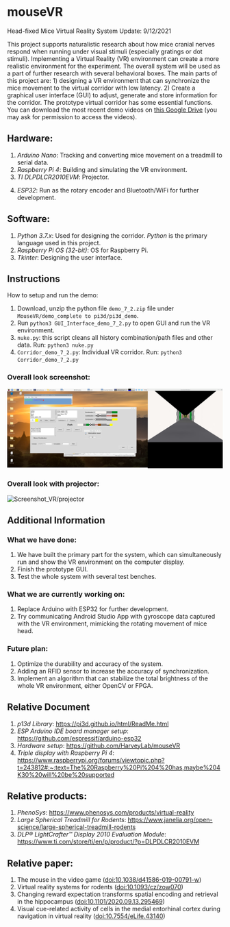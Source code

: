 # mouseVR
Head-fixed Mice Virtual Reality System Update: 9/12/2021

This project supports naturalistic research about how mice cranial nerves respond when running under visual stimuli (especially gratings or dot stimuli). Implementing a Virtual Reality (VR) environment can create a more realistic environment for the experiment. The overall system will be used as a part of further research with several behavioral boxes. The main parts of this project are: 1) designing a VR environment that can synchronize the mice movement to the virtual corridor with low latency. 2) Create a graphical user interface (GUI) to adjust, generate and store information for the corridor. The prototype virtual corridor has some essential functions. You can download the most recent demo videos on [this Google Drive](https://drive.google.com/drive/u/2/folders/1Ucv_41gNv25MAfak_pyqquLuZ15v62hw) (you may ask for permission to access the videos).

## Hardware:
1. _Arduino Nano_: Tracking and converting mice movement on a treadmill to serial data. 
2. _Raspberry Pi 4_: Building and simulating the VR environment.
3. _TI DLPDLCR2010EVM_: Projector.
4) _ESP32_: Run as the rotary encoder and Bluetooth/WiFi for further development.

## Software: 
1. _Python 3.7.x_: Used for designing the corridor. _Python_ is the primary language used in this project. 
2. _Raspberry Pi OS (32-bit)_: OS for Raspberry Pi.
3. _Tkinter_: Designing the user interface.

## Instructions
How to setup and run the demo:
1. Download, unzip the python file `demo_7_2.zip` file under `MouseVR/demo_complete to pi3d/pi3d_demo`.
2. Run `python3 GUI_Interface_demo_7_2.py` to open GUI and run the VR environment.
3. `nuke.py`: this script cleans all history combination/path files and other data. Run: `python3 nuke.py`
4. `Corridor_demo_7_2.py`: Individual VR corridor. Run: `python3 Corridor_demo_7_2.py`

### Overall look screenshot:
![Screenshot_VR/GUI](images/gui.png)

### Overall look with projector:
![Screenshot_VR/projector](images/projector.png)

## Additional Information
### What we have done:
1. We have built the primary part for the system, which can simultaneously run and show the VR environment on the computer display.
2. Finish the prototype GUI.
3. Test the whole system with several test benches.

### What we are currently working on:
1. Replace Arduino with ESP32 for further development.
2. Try communicating Android Studio App with gyroscope data captured with the VR environment, mimicking the rotating movement of mice head.
                
### Future plan:
1. Optimize the durability and accuracy of the system.
2. Adding an RFID sensor to increase the accuracy of synchronization.
3. Implement an algorithm that can stabilize the total brightness of the whole VR environment, either OpenCV or FPGA.

## Relative Document
1. _p13d Library_:
https://pi3d.github.io/html/ReadMe.html
2. _ESP Arduino IDE board manager setup_:
https://github.com/espressif/arduino-esp32
3. _Hardware setup_:
https://github.com/HarveyLab/mouseVR
4. _Triple display with Raspberry Pi 4_: https://www.raspberrypi.org/forums/viewtopic.php?t=243812#:~:text=The%20Raspberry%20Pi%204%20has,maybe%204K30%20will%20be%20supported

## Relative products:
1. _PhenoSys_: https://www.phenosys.com/products/virtual-reality
2. _Large Spherical Treadmill for Rodents_: https://www.janelia.org/open-science/large-spherical-treadmill-rodents
3. _DLP® LightCrafter™ Display 2010 Evaluation Module_: https://www.ti.com/store/ti/en/p/product/?p=DLPDLCR2010EVM

## Relative paper: 
1. The mouse in the video game ([doi:10.1038/d41586-019-00791-w](https://doi.org/10.1038/d41586-019-00791-w))
2. Virtual reality systems for rodents ([doi:10.1093/cz/zow070](https://doi.org/10.1093/cz/zow070))
3. Changing reward expectation transforms spatial encoding and retrieval in the hippocampus ([doi:10.1101/2020.09.13.295469](https://doi.org/10.1101/2020.09.13.295469))
4. Visual cue-related activity of cells in the medial entorhinal cortex during navigation in virtual reality ([doi:10.7554/eLife.43140](https://doi.org/10.7554/eLife.43140))
